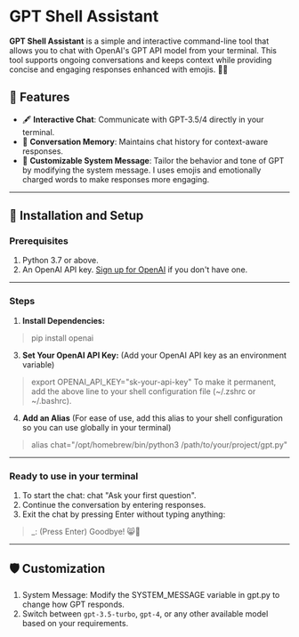 # GPT Shell Assistant
**GPT Shell Assistant** is a simple and interactive command-line tool that allows you to chat with OpenAI's GPT API model from your terminal. This tool supports ongoing conversations and keeps context while providing concise and engaging responses enhanced with emojis. 🌻✨

## 🌟 Features
- 🖋️ **Interactive Chat**: Communicate with GPT-3.5/4 directly in your terminal.
- 🧠 **Conversation Memory**: Maintains chat history for context-aware responses.
- 🌸 **Customizable System Message**: Tailor the behavior and tone of GPT by modifying the system message. I uses emojis and emotionally charged words to make responses more engaging.

---

## 🚀 Installation and Setup

### Prerequisites
1. Python 3.7 or above.
2. An OpenAI API key. [Sign up for OpenAI](https://platform.openai.com/) if you don't have one.

---

### Steps
1. **Install Dependencies:**
>pip install openai
3. **Set Your OpenAI API Key:** (Add your OpenAI API key as an environment variable)

>export OPENAI_API_KEY="sk-your-api-key"
To make it permanent, add the above line to your shell configuration file (~/.zshrc or ~/.bashrc).
4. **Add an Alias** (For ease of use, add this alias to your shell configuration so you can use globally in your terminal)
>alias chat="/opt/homebrew/bin/python3 /path/to/your/project/gpt.py"

---

### Ready to use in your terminal
1. To start the chat: chat "Ask your first question".
2. Continue the conversation by entering responses.
3. Exit the chat by pressing Enter without typing anything:
>_: (Press Enter)
Goodbye! 😸👋
---

## 🛡️ Customization
1. System Message: Modify the SYSTEM_MESSAGE variable in gpt.py to change how GPT responds.
2. Switch between `gpt-3.5-turbo`, `gpt-4`, or any other available model based on your requirements.
